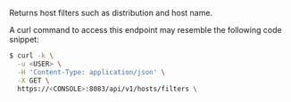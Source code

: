 Returns host filters such as distribution and host name.

A curl command to access this endpoint may resemble the following code snippet:

```bash
$ curl -k \
  -u <USER> \
  -H 'Content-Type: application/json' \
  -X GET \
  https://<CONSOLE>:8083/api/v1/hosts/filters \
```
